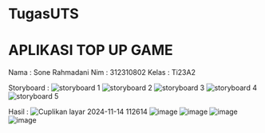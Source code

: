 # TugasUTS

# APLIKASI TOP UP GAME

Nama : Sone Rahmadani
Nim : 312310802
Kelas : Ti23A2


Storyboard :
![storyboard 1](https://github.com/user-attachments/assets/550762bc-f72f-469f-826e-eed3f2f71626)
![storyboard 2](https://github.com/user-attachments/assets/1da0e6a5-8a7c-431a-88ab-48dc0c6a0b5f)
![storyboard 3](https://github.com/user-attachments/assets/f1ed897a-cb63-473d-a34f-a1ca1007861d)
![storyboard 4](https://github.com/user-attachments/assets/3fa758dc-daec-4ed6-aa02-2a40f739a81a)
![storyboard 5](https://github.com/user-attachments/assets/d63b5885-479e-4536-93fd-de54970b4cd7)

Hasil :
![Cuplikan layar 2024-11-14 112614](https://github.com/user-attachments/assets/0f372cbe-b84c-4bbf-bc00-9c41e3441174)
![image](https://github.com/user-attachments/assets/47fccd9d-0925-477f-be1f-2b26a74a5108)
![image](https://github.com/user-attachments/assets/01296058-3d03-44e8-839c-c1e0b72c9bd8)
![image](https://github.com/user-attachments/assets/9a95713c-0452-463b-8360-b1e53f12b333)
![image](https://github.com/user-attachments/assets/ca3054cb-70da-484f-a57a-9c88874c30a8)




